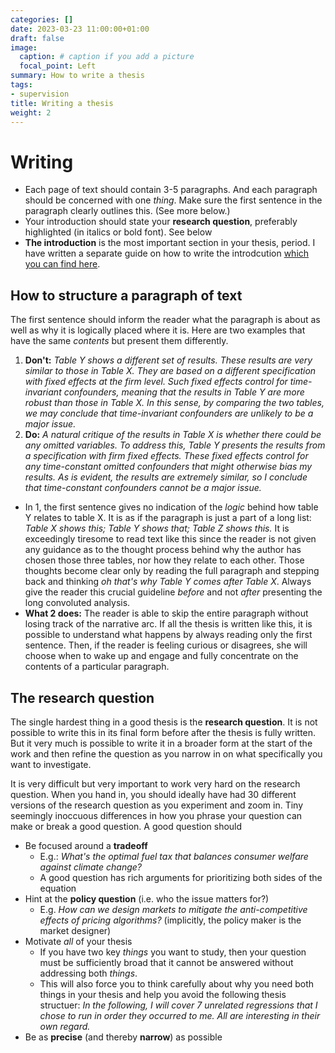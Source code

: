 ```yaml
---
categories: []
date: 2023-03-23 11:00:00+01:00
draft: false
image:
  caption: # caption if you add a picture 
  focal_point: Left
summary: How to write a thesis 
tags:
- supervision
title: Writing a thesis
weight: 2
---
```


# Writing 

* Each page of text should contain 3-5 paragraphs. And each paragraph should be concerned with one *thing*. Make sure the first sentence in the paragraph clearly outlines this. (See more below.)
* Your introduction should state your **research question**, preferably highlighted (in italics or bold font). See below
* **The introduction** is the most important section in your thesis, period. I have written a separate guide on how to write the introdcution [which you can find here](/pdf/introduction.pdf).

## How to structure a paragraph of text 

The first sentence should inform the reader what the paragraph is about as well as why it is logically placed where it is. Here are two examples that have the same *contents* but present them differently. 

1. **Don't:** *Table Y shows a different set of results. These results are very similar to those in Table X. They are based on a different specification with fixed effects at the firm level. Such fixed effects control for time-invariant confounders, meaning that the results in Table Y are more robust than those in Table X. In this sense, by comparing the two tables, we may conclude that time-invariant confounders are unlikely to be a major issue.* 
2. **Do:** *A natural critique of the results in Table X is whether there could be any omitted variables. To address this, Table Y presents the results from a specification with firm fixed effects. These fixed effects control for any time-constant omitted confounders that might otherwise bias my results. As is evident, the results are extremely similar, so I conclude that time-constant confounders cannot be a major issue.* 
* In 1, the first sentence gives no indication of the *logic* behind how table Y relates to table X. It is as if the paragraph is just a part of a long list: *Table X shows this; Table Y shows that; Table Z shows this.* It is exceedingly tiresome to read text like this since the reader is not given any guidance as to the thought process behind why the author has chosen those three tables, nor how they relate to each other. Those thoughts become clear only by reading the full paragraph and stepping back and thinking *oh that's why Table Y comes after Table X*. Always give the reader this crucial guideline *before* and not *after* presenting the long convoluted analysis. 
* **What 2 does:** The reader is able to skip the entire paragraph without losing track of the narrative arc. If all the thesis is written like this, it is possible to understand what happens by always reading only the first sentence. Then, if the reader is feeling curious or disagrees, she will choose when to wake up and engage and fully concentrate on the contents of a particular paragraph. 

## The research question 

The single hardest thing in a good thesis is the **research question**. It is not possible to write this in its final form before after the thesis is fully written. But it very much is possible to write it in a broader form at the start of the work and then refine the question as you narrow in on what specifically you want to investigate. 

It is very difficult but very important to work very hard on the research question. When you hand in, you should ideally have had 30 different versions of the research question as you experiment and zoom in. Tiny seemingly inoccuous differences in how you phrase your question can make or break a good question. A good question should 

* Be focused around a **tradeoff** 
	* E.g.: *What's the optimal fuel tax that balances consumer welfare against climate change?* 
	* A good question has rich arguments for prioritizing both sides of the equation 
* Hint at the **policy question** (i.e. who the issue matters for?)
	* E.g. *How can we design markets to mitigate the anti-competitive effects of pricing algorithms?* (implicitly, the policy maker is the market designer)
* Motivate *all* of your thesis
	* If you have two key *things* you want to study, then your question must be sufficiently broad that it cannot be answered without addressing both *things*. 
	* This will also force you to think carefully about why you need both things in your thesis and help you avoid the following thesis structuer: *In the following, I will cover 7 unrelated regressions that I chose to run in order they occurred to me. All are interesting in their own regard.* 
* Be as **precise** (and thereby **narrow**) as possible

